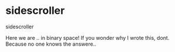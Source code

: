 sidescroller
============

sidescroller


Here we are .. in binary space! If you wonder why I wrote this, dont. Because no one knows the answere.. 
